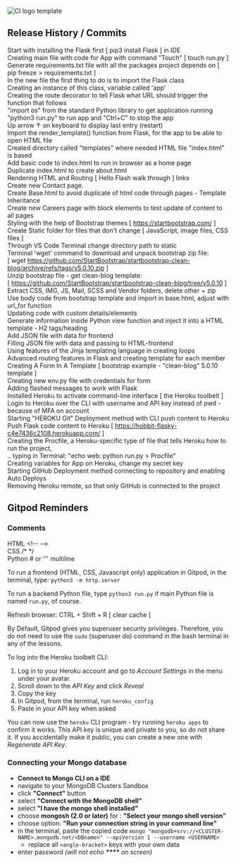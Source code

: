 ![CI logo](https://codeinstitute.s3.amazonaws.com/fullstack/ci_logo_small.png) template


## Release History / Commits

Start with installing the Flask first [ pip3 install Flask ] in IDE  
Creating main file with code for App with command "Touch" [ touch run.py ]  
Generate requirements.txt file with all the packages project depends on [ pip freeze > requirements.txt ]  
In the new file the first thing to do is to import the Flask class  
Creating an instance of this class, variable called 'app'  
Creating the route decorator to tell Flask what URL should trigger the function that follows  
"import os" from the standard Python library to get application running  
"python3 run.py" to run app and "Ctrl+C" to stop the app  
Up arrow &uarr; on keyboard to display last entry (restart)  
Import the render_template() function from Flask, for the app to be able to open HTML file  
Created directory called "templates" where needed HTML file "index.html" is based  
Add basic code to index.html to run in browser as a home page  
Duplicate index.html to create about.html  
Rendering HTML and Routing [ Hello Flash walk through ] links  
Create new Contact page.  
Create Base.html to avoid duplicate of html code through pages - Template Inheritance  
Create new Careers page with block elements to test update of content to all pages  
Styling with the help of Bootstrap themes [ https://startbootstrap.com/ ]  
Create Static folder for files that don't change [ JavaScript, image files, CSS files ]  
Through VS Code Terminal change directory path to static  
Terminal 'wget' command to download and unpack bootstrap zip file:  
[ wget https://github.com/StartBootstrap/startbootstrap-clean-blog/archive/refs/tags/v5.0.10.zip ]  
Unzip bootstrap file - get clean-blog template:  
[ https://github.com/StartBootstrap/startbootstrap-clean-blog/tree/v5.0.10 ]  
Extract CSS, IMG, JS, Mail, SCSS and Vendor folders, delete other + zip  
Use body code from bootstrap template and import in base.html, adjust with url_for function  
Updating code with custom details/elements  
Generate information inside Python view function and inject it into a HTML template - H2 tags/heading  
Add JSON file with data for frontend  
Filling JSON file with data and passing to HTML-frontend  
Using features of the Jinja templating language in creating loops  
Advanced routing features in Flask and creating template for each member  
Creating A Form In A Template [ bootstrap example - "clean-blog" 5.0.10 template ]  
Creating new env.py file with credentials for form  
Adding flashed messages to work with Flask  
Installed Heroku to activate command-line interface [ the Heroku toolbelt ]  
Login to Heroku over the CLI with username and API key instead of pwd - because of MFA on account  
Starting "HEROKU Git" Deployment method with CLI push content to Heroku
Push Flask code content to Heroku [ https://hobbit-flasky-c4e7436c2108.herokuapp.com/ ]  
Creating the Procfile, a Heroku-specific type of file that tells Heroku how to run the project,  
.. typing in Terminal: "echo web: python run.py > Procfile"  
Creating variables for App on Heroku, change my secret key  
Starting GitHub Deployment method connecting to repository and enabling Auto Deploys  
Removing Heroku remote, so that only GitHub is connected to the project  



## Gitpod Reminders

### Comments

HTML &lt;!-- -->  
CSS  /*  */  
Python  #  or  ''' multiline    

To run a frontend (HTML, CSS, Javascript only) application in Gitpod, in the terminal, type: `python3 -m http.server`


To run a backend Python file, type `python3 run.py` if main Python file is named `run.py`, of course.

Refresh browser: CTRL + Shift + R [ clear cache ]


By Default, Gitpod gives you superuser security privileges. Therefore, you do not need to use the `sudo` (superuser do) command in the bash terminal in any of the lessons.

To log into the Heroku toolbelt CLI:

1. Log in to your Heroku account and go to *Account Settings* in the menu under your avatar.
2. Scroll down to the *API Key* and click *Reveal*
3. Copy the key
4. In Gitpod, from the terminal, run `heroku_config`
5. Paste in your API key when asked

You can now use the `heroku` CLI program - try running `heroku apps` to confirm it works. This API key is unique and private to you, so do not share it. If you accidentally make it public, you can create a new one with _Regenerate API Key_.

### Connecting your Mongo database

- **Connect to Mongo CLI on a IDE**
- navigate to your MongoDB Clusters Sandbox
- click **"Connect"** button
- select **"Connect with the MongoDB shell"**
- select **"I have the mongo shell installed"**
- choose **mongosh (2.0 or later)** for : **"Select your mongo shell version"**
- choose option: **"Run your connection string in your command line"**
- in the terminal, paste the copied code `mongo "mongodb+srv://<CLUSTER-NAME>.mongodb.net/<DBname>" --apiVersion 1 --username <USERNAME>`
  - replace all `<angle-bracket>` keys with your own data
- enter password _(will not echo **\*\*\*\*** on screen)_